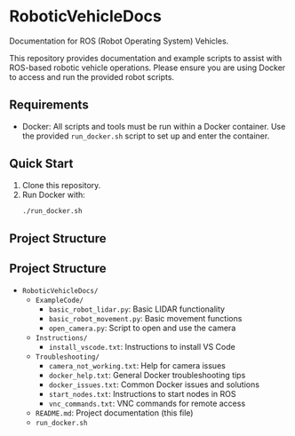 # RoboticVehicleDocs

Documentation for ROS (Robot Operating System) Vehicles.

This repository provides documentation and example scripts to assist with ROS-based robotic vehicle operations. Please ensure you are using Docker to access and run the provided robot scripts.

## Requirements
- Docker: All scripts and tools must be run within a Docker container. Use the provided `run_docker.sh` script to set up and enter the container.

## Quick Start

1. Clone this repository.
2. Run Docker with:
   ```bash
   ./run_docker.sh

## Project Structure

## Project Structure

- `RoboticVehicleDocs/`
  - `ExampleCode/`
    - `basic_robot_lidar.py`: Basic LIDAR functionality
    - `basic_robot_movement.py`: Basic movement functions
    - `open_camera.py`: Script to open and use the camera
  - `Instructions/`
    - `install_vscode.txt`: Instructions to install VS Code
  - `Troubleshooting/`
    - `camera_not_working.txt`: Help for camera issues
    - `docker_help.txt`: General Docker troubleshooting tips
    - `docker_issues.txt`: Common Docker issues and solutions
    - `start_nodes.txt`: Instructions to start nodes in ROS
    - `vnc_commands.txt`: VNC commands for remote access
  - `README.md`: Project documentation (this file)
  - `run_docker.sh`
